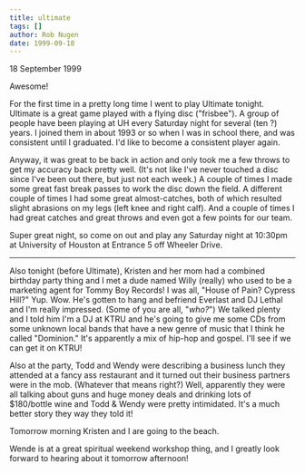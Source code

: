 ```yaml
---
title: ultimate
tags: []
author: Rob Nugen
date: 1999-09-18
---
```


<p class=date>18 September 1999</p>

<p>Awesome!

<p>For the first time in a pretty long time I went to play Ultimate
tonight. Ultimate is a great game played with a flying disc
("frisbee").  A group of people have been playing at UH every Saturday
night for several (ten ?) years. I joined them in about 1993 or so
when I was in school there, and was consistent until I graduated.  I'd
like to become a consistent player again.

<p>Anyway, it was great to be back in action and only took me a few throws to get my accuracy back pretty well. (It's not like I've never touched a disc since I've been out there, but just not each week.)  A couple of times I made some great fast break passes to work the disc down the field.  A different couple of times I had some great almost-catches, both of which resulted slight abrasions on my legs (left knee and right calf). And a couple of times I had great catches and great throws and even got a few points for our team.

<p>Super great night, so come on out and play any Saturday night at 10:30pm at University of Houston at Entrance 5 off Wheeler Drive.

<p><hr>

<p>Also tonight (before Ultimate), Kristen and her mom had a combined birthday party thing and I met a dude named Willy (really) who used to be a marketing agent for Tommy Boy Records!  I was all, "House of Pain?  Cypress Hill?"  Yup.  Wow. He's gotten to hang and befriend Everlast and DJ Lethal and I'm really impressed.  (Some of you are all, "<em>who?</em>")  We talked plenty and I told him I'm a DJ at KTRU and he's going to give me some CDs from some unknown local bands that have a new genre of music that I think he called "Dominion."  It's apparently a mix of hip-hop and gospel.  I'll see if we can get it on KTRU!

<p>Also at the party, Todd and Wendy were describing a business lunch they attended at a fancy ass restaurant and it turned out their business partners were in the mob. (Whatever that means right?)  Well, apparently they were all talking about guns and huge money deals and drinking lots of $180/bottle wine and Todd & Wendy were pretty intimidated.  It's a much better story they way they told it!

<p>Tomorrow morning Kristen and I are going to the beach.

<p>Wende is at a great spiritual weekend workshop thing, and I greatly look forward to hearing about it tomorrow afternoon!
